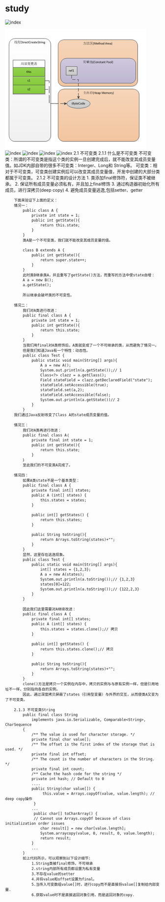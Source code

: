# study
![index](https://github.com/linwh8/ModernWebPrograming/raw/master/My_image/recipe_index.png)

![index](https://github.com/Panlibin2015/study/raw/master/img/DirectCreateString.png)
	 ![index](https://github.com/Panlibin2015/study/tree/master/img/ConstructorCreateString.png)
	 ![index](https://github.com/Panlibin2015/study/tree/master/img/RuntimeConstant.png)
	 ![index](https://github.com/Panlibin2015/study/tree/master/img/FinalCreateString1.png)
	 ![index](https://github.com/Panlibin2015/study/tree/master/img/FinalCreateString2.png)
	2.1 不可变类
	2.1.1 什么是不可变类
		不可变类：所谓的不可变类是指这个类的实例一旦创建完成后，就不能改变其成员变量值。如JDK内部自带的很多不可变类：Interger、Long和			String等。
    		可变类：相对于不可变类，可变类创建实例后可以改变其成员变量值，开发中创建的大部分类都属于可变类。
	2.1.2 不可变类的设计方法
		1. 类添加final修饰符，保证类不被继承。
		2. 保证所有成员变量必须私有，并且加上final修饰
		3. 通过构造器初始化所有成员，进行深拷贝(deep copy)
		4. 避免成员变量逃逸,包括setter、getter

		下面来验证下上面的定义：
		情况一：
			public class A {
				private int state = 1;
				public int getState(){
					return this.state;
				}
			}
			类A是一个不可变类，我们就不能改变其成员变量的值。

			class B extends A {
				public int getState(){
					return super.state++;
				}
			}
			此时类B继承类A，并且重写了getState()方法，而重写的方法中使state自增：
			A a = new B();
			a.getState();

			所以继承会破坏类的不可变性。

		情况二：
			我们对A类进行改进：
			public final class A {
				private int state = 1;
				public int getState(){
					return this.state;
				}
			}
			当我们用final对A类修饰后，A类就变成了一个不可继承的类，从而避免了情况一。
			但是我们知道Java有一个特性：动态性。
			public class Test {
				public static void main(String[] args){
					A a = new A();
					System.out.println(a.getState());// 1
					Class<?> clazz = a.getClass();
					Field stateField = clazz.getDeclaredField("state");
					stateField.setAccessible(true);
					stateField.set(a,2);
					stateField.setAccessible(false);
					System.out.println(a.getState())// 2
				}
			}
		我们通过Java反射改变了Class A的state成员变量的值。

		情况三：
			我们对A类再进行改进：
			public final class A｛
				private final int state = 1;
				public int getState(){
					return this.state;
				}
			｝
			至此我们的不可变类A完成了。

		情况四：
			如果A类state不是一个基本类型：
			public final class A {
				private final int[] states;
				public A (int[] states) {
					this.states = states;
				}

				public int[] getStates() {
					return this.states;
				}

				public String toString(){
					return Arrays.toString(states)+"";
				}
			}
			显然，这里存在逃逸现象。
			public class Test {
				public static void main(String[] args){
					int[] states = {1,2,3};
					A a = new A(states);
					System.out.println(a.toString());// {1,2,3}
					states[0]=122;
					System.out.println(a.toString());// {122,2,3}
				}
			}

			因此我们这里需要对A继续改进：
			public final class A {
				private final int[] states;
				public A (int[] states) {
					this.states = states.clone();// 拷贝
				}

				public int[] getStates() {
					return this.states.clone();// 拷贝
				}

				public String toString(){
					return Arrays.toString(states)+"";
				}
			}
			clone()方法是拷贝一个实例在内存中，拷贝的实例与与原有实例一样，但是引用地址不一样，分别指向各自的实例。
			因此，通过深度拷贝屏蔽了states（引用型变量）与外界的交互，从而使类A又变为了不可变类。

		2.1.3 不可变类String
			public final class String
			    implements java.io.Serializable, Comparable<String>, CharSequence
			{
			    /** The value is used for character storage. */
			    private final char value[];
			    /** The offset is the first index of the storage that is used. */
			    private final int offset;
			    /** The count is the number of characters in the String. */
			    private final int count;
			    /** Cache the hash code for the string */
			    private int hash; // Default to 0
			    ....
			    public String(char value[]) {
			         this.value = Arrays.copyOf(value, value.length); // deep copy操作
			     }
			    ...
			     public char[] toCharArray() {
			     // Cannot use Arrays.copyOf because of class initialization order issues
			        char result[] = new char[value.length];
			        System.arraycopy(value, 0, result, 0, value.length);
			        return result;
			    }
			    ...
			}
			如上代码所示，可以观察到以下设计细节:
				1.String类被final修饰，不可继承
				2.string内部所有成员都设置为私有变量
				3.不存在value的setter
				4.并将value和offset设置为final。
				5.当传入可变数组value[]时，进行copy而不是直接将value[]复制给内部变量.
				6.获取value时不是直接返回对象引用，而是返回对象的copy.
